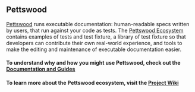 [Documentation and Guides]: http://agmenc.github.com/Pettswood/index.html
[Project Wiki]: https://github.com/agmenc/Pettswood/wiki
[Pettswood]: https://github.com/agmenc/pettswood#readme
[Pettswood Ecosystem]: https://github.com/agmenc/pettswood-ecosystem#readme

## Pettswood

[Pettswood] runs executable documentation: human-readable specs written by users, that run against your code as tests. The [Pettswood Ecosystem] contains examples of tests and test fixture, a library of test fixture so that developers can contribute their own real-world experience, and tools to make the editing and maintenance of executable documentation easier.

#### To understand why and how you might use Pettswood, check out the [Documentation and Guides]

#### To learn more about the Pettswood ecosystem, visit the [Project Wiki]

